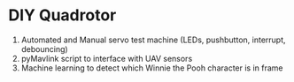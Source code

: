 # DIY Quadrotor
1. Automated and Manual servo test machine (LEDs, pushbutton, interrupt, debouncing)
2. pyMavlink script to interface with UAV sensors
3. Machine learning to detect which Winnie the Pooh character is in frame
